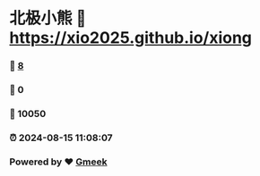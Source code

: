 # 北极小熊 :link: https://xio2025.github.io/xiong 
### :page_facing_up: [8](https://xio2025.github.io/xiong/tag.html) 
### :speech_balloon: 0 
### :hibiscus: 10050 
### :alarm_clock: 2024-08-15 11:08:07 
### Powered by :heart: [Gmeek](https://github.com/Meekdai/Gmeek)
